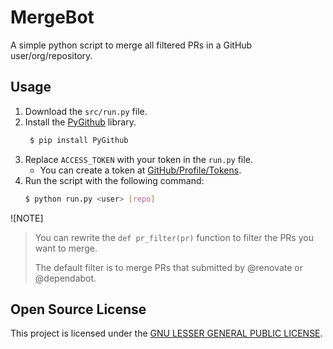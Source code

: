 # MergeBot

A simple python script to merge all filtered PRs in a GitHub user/org/repository.

## Usage

1. Download the `src/run.py` file.
2. Install the [PyGithub](https://github.com/PyGithub/PyGithub) library.    
   ```bash
    $ pip install PyGithub
    ```
3. Replace `ACCESS_TOKEN` with your token in the `run.py` file.
   - You can create a token at [GitHub/Profile/Tokens](https://github.com/settings/tokens).
4. Run the script with the following command:
    ```bash
    $ python run.py <user> [repo]
    ```
![NOTE]
> You can rewrite the `def pr_filter(pr)` function to filter the PRs you want to merge.
> 
> The default filter is to merge PRs that submitted by @renovate or @dependabot.


## Open Source License

This project is licensed under the [GNU LESSER GENERAL PUBLIC LICENSE](https://www.gnu.org/licenses/lgpl-3.0.html).
